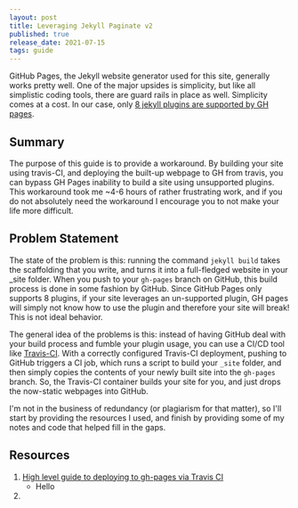 ```yaml
---
layout: post
title: Leveraging Jekyll Paginate v2 
published: true
release_date: 2021-07-15
tags: guide 
---
```


GitHub Pages, the Jekyll website generator used for this site, generally works pretty well. One of the major upsides is simplicity, but like all simplistic coding tools, there are guard rails in place as well. Simplicity comes at a cost. In our case, only [8 jekyll plugins are supported by GH pages](https://docs.github.com/en/pages/setting-up-a-github-pages-site-with-jekyll/about-github-pages-and-jekyll). 

## Summary

The purpose of this guide is to provide a workaround. By building your site using travis-CI, and deploying the built-up webpage to GH from travis, you can bypass GH Pages inability to build a site using unsupported plugins. This workaround took me ~4-6 hours of rather frustrating work, and if you do not absolutely need the workaround I encourage you to not make your life more difficult.

## Problem Statement

The state of the problem is this: running the command `jekyll build` takes the scaffolding that you write, and turns it into a full-fledged website in your _site folder. When you push to your `gh-pages` branch on GitHub, this build process is done in some fashion by GitHub. Since GitHub Pages only supports 8 plugins, if your site leverages an un-supported plugin, GH pages will simply not know how to use the plugin and therefore your site will break! This is not ideal behavior. 

The general idea of the problems is this: instead of having GitHub deal with your build process and fumble your plugin usage, you can use a CI/CD tool like [Travis-CI](https://travis-ci.com/). With a correctly configured Travis-CI deployment, pushing to GitHub triggers a CI job, which runs a script to build your `_site` folder, and then simply copies the contents of your newly built site into the `gh-pages` branch. So, the Travis-CI container builds your site for you, and just drops the now-static webpages into GitHub. 

I'm not in the business of redundancy (or plagiarism for that matter), so I'll start by providing the resources I used, and finish by providing some of my notes and code that helped fill in the gaps. 

## Resources 
1. [High level guide to deploying to gh-pages via Travis CI](https://ayastreb.me/deploy-jekyll-to-github-pages-with-travis-ci/)
    - Hello 
3. 